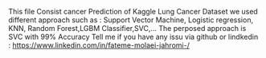 This file Consist cancer Prediction of Kaggle Lung Cancer Dataset
we used different approach such as : Support Vector Machine, Logistic regression, KNN, Random Forest,LGBM Classifier,SVC,...
The perposed approach is SVC with 99% Accuracy
Tell me if you have any issu via github or lindkedin : https://www.linkedin.com/in/fateme-molaei-jahromi-/
